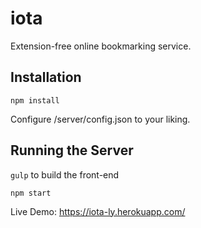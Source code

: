 # iota
Extension-free online bookmarking service. 

## Installation
```
npm install
```
Configure /server/config.json to your liking.

## Running the Server

`gulp` to build the front-end

```
npm start
```

Live Demo: https://iota-ly.herokuapp.com/